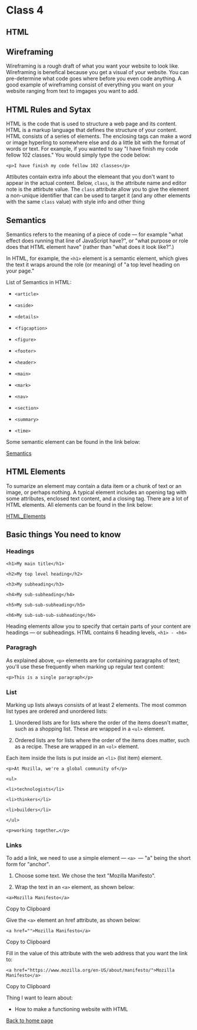 # Class 4

## HTML

## Wireframing

Wireframing is a rough draft of what you want your website to look like. Wireframing is benefical because you get a visual of your website. You can pre-determine what code goes where before you even code anything. A good example of wireframing consist of everything you want on your website ranging from text to imgages you want to add.

## HTML Rules and Sytax

HTML is the code that is used to structure a web page and its content. HTML is a markup language that defines the structure of your content. HTML consists of a series of elements. The enclosing tags can make a word or image hyperling to somewhere else and do a little bit with the format of words or text. For example, if you wanted to say "I have finish my code fellow 102 classes." You would simply type the code below:

`<p>I have finish my code fellow 102 classes</p>`

Attibutes contain extra info about the elemeant that you don't want to appear in the actual content. Below, `class`, is the attribute name and editor note is the attirbute value. The `class` attribute allow you to give the element a non-unique identifier that can be used to target it (and  any other elements with the same `class` value) with style info and other thing

## Semantics

Semantics refers to the meaning of a piece of code — for example "what effect does running that line of JavaScript have?", or "what purpose or role does that HTML element have" (rather than "what does it look like?".)

In HTML, for example, the `<h1>` element is a semantic element, which gives the text it wraps around the role (or meaning) of "a top level heading on your page."

List of Semantics in HTML:

- `<article>`

- `<aside>`

- `<details>`

- <`figcaption>`

- `<figure>`

- `<footer>`

- `<header>`

- `<main>`

- `<mark>`

- `<nav>`

- `<section>`

- `<summary>`

- `<time>`

Some semantic element can be found in the link below:

[Semantics](https://developer.mozilla.org/en-US/docs/Glossary/Semantics)

## HTML Elements

To sumarize an element may contain a data item or a chunk of text or an image, or perhaps nothing. A typical element includes an opening tag with some attributes, enclosed text content, and a closing tag. There are a lot of HTML elements. All elements can be found in the link below:

[HTML_Elements](https://developer.mozilla.org/en-US/docs/Web/HTML/Element)

## Basic things You need to know

### Headings

`<h1>My main title</h1>`

`<h2>My top level heading</h2>`

`<h3>My subheading</h3>`

`<h4>My sub-subheading</h4>`

`<h5>My sub-sub-subheading</h5>`

`<h6>My sub-sub-sub-subheading</h6>`

Heading elements allow you to specify that certain parts of your content are headings — or subheadings.
HTML contains 6 heading levels, `<h1> - <h6>`

### Paragragh

As explained above, `<p>` elements are for containing paragraphs of text; you'll use these frequently when marking up regular text content:

`<p>This is a single paragraph</p>`

### List

Marking up lists always consists of at least 2 elements. The most common list types are ordered and unordered lists:

1. Unordered lists are for lists where the order of the items doesn't matter, such as a shopping list. These are wrapped in a `<ul>` element.

2. Ordered lists are for lists where the order of the items does matter, such as a recipe. These are wrapped in an `<ol>` element.

Each item inside the lists is put inside an `<li>` (list item) element.

`<p>At Mozilla, we're a global community of</p>`

`<ul>`

 `<li>technologists</li>`

 `<li>thinkers</li>`

 `<li>builders</li>`

`</ul>`

`<p>working together…</p>`

### Links

To add a link, we need to use a simple element — `<a> `— "a" being the short form for "anchor".

1. Choose some text. We chose the text "Mozilla Manifesto".

2. Wrap the text in an `<a>` element, as shown below:

`<a>Mozilla Manifesto</a>`

Copy to Clipboard

Give the `<a>` element an href attribute, as shown below:

`<a href="">Mozilla Manifesto</a>`

Copy to Clipboard

Fill in the value of this attribute with the web address that you want the link to:

`<a href="https://www.mozilla.org/en-US/about/manifesto/">Mozilla Manifesto</a>`




Copy to Clipboard

Thing I want to learn about:

- How to make a functioning website with HTML

[Back to home page](../../README.md)
